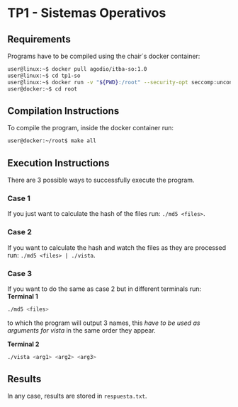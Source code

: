 # TP1 - Sistemas Operativos

## Requirements
Programs have to be compiled using the chair´s docker container:

```sh
user@linux:~$ docker pull agodio/itba-so:1.0
user@linux:~$ cd tp1-so
user@linux:~$ docker run -v "${PWD}:/root" --security-opt seccomp:unconfined -ti agodio/itba-so:1.0
user@docker:~$ cd root
```

## Compilation Instructions
To compile the program, inside the docker container run:

```sh
user@docker:~/root$ make all
```

## Execution Instructions
There are 3 possible ways to successfully execute the program.

### Case 1
If you just want to calculate the hash of the files run: `./md5 <files>`.  

### Case 2
If you want to calculate the hash and watch the files as they are processed run: `./md5 <files> | ./vista`.

### Case 3
If you want to do the same as case 2 but in different terminals run:  
**Terminal 1**
```sh
./md5 <files>
```
to which the program will output 3 names, this _have to be used as arguments for vista_ in the same order they appear.

**Terminal 2**
```sh
./vista <arg1> <arg2> <arg3>
```

## Results
In any case, results are stored in `respuesta.txt`.

